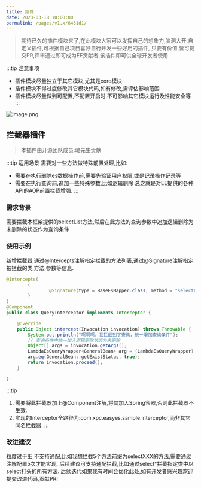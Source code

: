```yaml
---
title: 插件
date: 2023-03-18 10:00:00
permalink: /pages/v1.x/6431d1/
---
```


> 期待已久的插件模块来了,在此模块大家可以发挥自己的想象力,脑洞大开,自定义插件,可根据自己项目喜好自行开发一些好用的插件, 只要有价值,皆可提交PR,评审通过即可成为EE贡献者,该插件即可供全球开发者使用..

:::tip 注意事项
- 插件模块尽量独立于其它模块,尤其是core模块
- 插件模块不得过度修改其它模块代码,如有修改,需评估影响范围
- 插件模块尽量做到可配置,不配置开启时,不可影响其它模块运行及性能安全等
:::
  
![image.png](https://iknow.hs.net/9c6b157d-4b22-4099-b110-92e318de1d6d.png)

## 拦截器插件

> 本插件由开源团队成员:璐先生贡献

:::tip 适用场景
需要对一些方法做特殊前置处理,比如:
- 需要在执行删除es数据操作前,需要先验证用户权限,或是记录操作记录等
- 需要在执行查询前,追加一些特殊参数,比如逻辑删除
总之就是对EE提供的各种API的AOP前置拦截增强.
:::

  
### 需求背景

需要拦截本框架提供的selectList方法,然后在此方法的查询参数中追加逻辑删除为未删除的状态作为查询条件

### 使用示例

新增拦截器,通过@Intercepts注解指定拦截的方法列表,通过@Signature注解指定被拦截的类,方法,参数等信息.

```java
@Intercepts(
        {
                @Signature(type = BaseEsMapper.class, method = "selectList", args = {LambdaEsQueryWrapper.class}),
        }
)
@Component
public class QueryInterceptor implements Interceptor {

    @Override
    public Object intercept(Invocation invocation) throws Throwable {
        System.out.println("啊啊啊，我拦截到了查询，统一增加查询条件");
        // 查询条件中统一加入逻辑删除状态为未删除
        Object[] args = invocation.getArgs();
        LambdaEsQueryWrapper<GeneralBean> arg = (LambdaEsQueryWrapper) args[0];
        arg.eq(GeneralBean::getExistStatus, true);
        return invocation.proceed();
    }

}
```

:::tip 
1. 需要将此拦截器加上@Component注解,将其加入Spring容器,否则此拦截器不生效.
1. 实现的Interceptor全路径为:com.xpc.easyes.sample.interceptor,而非其它同名拦截器.
:::
   
### 改进建议

粒度过于细,不支持通配,比如我想拦截5个方法前缀为selectXXX的方法,需要通过注解配置5次才能实现,
后续建议可支持通配拦截,比如通过select*拦截指定类中以select打头的所有方法. 后续迭代如果我有时间会优化此处,如有开发者感兴趣欢迎提交改进代码,贡献PR!